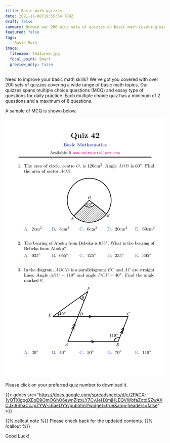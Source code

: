 ```yaml
---
title: Basic math quizzes
date: 2021-11-08T19:55:54.708Z
draft: false
summary: Browse our 200 plus sets of quizzes on basic math covering wide range of topics...
featured: false
tags:
  - Basic Math
image:
  filename: featured.jpg
  focal_point: Smart
  preview_only: false
---
```


Need to improve your basic math skills? We've got you covered with over 200 sets of quizzes covering a wide range of basic math topics. Our quizzes spans multiple choice questions (MCQ) and essay type of questions for daily practice. Each multiple choice quiz has a minimum of 2 questions and a maximum of 8 questions.

A sample of MCQ is shown below.

![sample MCQ math quiz](sample.png)

Please click on your preferred quiz number to download it.

{{< gdocs src="https://docs.google.com/spreadsheets/d/e/2PACX-1vQTXigpgXEoD9OmOGhO6ewnZizxLY7CvJeHXmjHLEQVWbfaZotdSZwAXCJxI9ShaCcJpZYW-c6aeUYY/pubhtml?widget=true&amp;headers=false" >}}



{{% callout note %}}
Please check back for the updated contents.
{{% /callout %}}


Good Luck!
